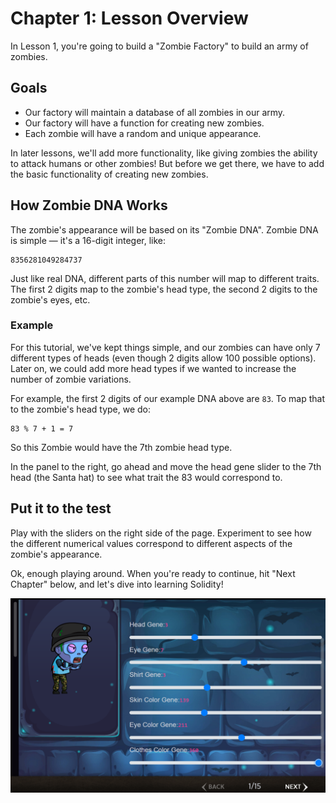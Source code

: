 
# Chapter 1: Lesson Overview

In Lesson 1, you're going to build a "Zombie Factory" to build an army of zombies.

## Goals
- Our factory will maintain a database of all zombies in our army.
- Our factory will have a function for creating new zombies.
- Each zombie will have a random and unique appearance.

In later lessons, we'll add more functionality, like giving zombies the ability to attack humans or other zombies! But before we get there, we have to add the basic functionality of creating new zombies.

## How Zombie DNA Works

The zombie's appearance will be based on its "Zombie DNA". Zombie DNA is simple — it's a 16-digit integer, like:

```
8356281049284737
```

Just like real DNA, different parts of this number will map to different traits. The first 2 digits map to the zombie's head type, the second 2 digits to the zombie's eyes, etc.

### Example

For this tutorial, we've kept things simple, and our zombies can have only 7 different types of heads (even though 2 digits allow 100 possible options). Later on, we could add more head types if we wanted to increase the number of zombie variations.

For example, the first 2 digits of our example DNA above are `83`. To map that to the zombie's head type, we do:

```
83 % 7 + 1 = 7
```

So this Zombie would have the 7th zombie head type.

In the panel to the right, go ahead and move the head gene slider to the 7th head (the Santa hat) to see what trait the 83 would correspond to.

## Put it to the test

Play with the sliders on the right side of the page. Experiment to see how the different numerical values correspond to different aspects of the zombie's appearance.

Ok, enough playing around. When you're ready to continue, hit "Next Chapter" below, and let's dive into learning Solidity!

![alt text](image.png)